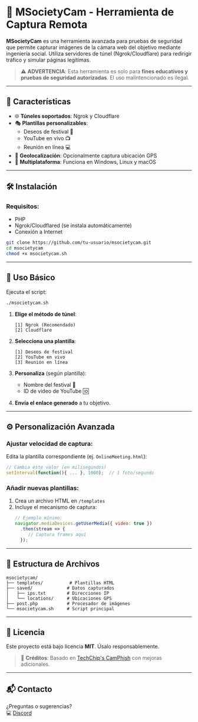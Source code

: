 # 📸 MSocietyCam - Herramienta de Captura Remota

**MSocietyCam** es una herramienta avanzada para pruebas de seguridad que permite capturar imágenes de la cámara web del objetivo mediante ingeniería social. Utiliza servidores de túnel (Ngrok/Cloudflare) para redirigir tráfico y simular páginas legítimas.

> ⚠️ **ADVERTENCIA**: Esta herramienta es solo para **fines educativos y pruebas de seguridad autorizadas**. El uso malintencionado es ilegal.

---

## 🌟 Características
- 🌐 **Túneles soportados**: Ngrok y Cloudflare
- 🎭 **Plantillas personalizables**:
  - Deseos de festival 🎉
  - YouTube en vivo 📺
  - Reunión en línea 💻
- 📍 **Geolocalización**: Opcionalmente captura ubicación GPS
- 📱 **Multiplataforma**: Funciona en Windows, Linux y macOS

---

## 🛠 Instalación

### Requisitos:
- PHP
- Ngrok/Cloudflared (se instala automáticamente)
- Conexión a Internet

```bash
git clone https://github.com/tu-usuario/msocietycam.git
cd msocietycam
chmod +x msocietycam.sh
```

---

## 🚀 Uso Básico

Ejecuta el script:
```bash
./msocietycam.sh
```

1. **Elige el método de túnel**:
   ```
   [1] Ngrok (Recomendado)
   [2] Cloudflare
   ```

2. **Selecciona una plantilla**:
   ```
   [1] Deseos de festival
   [2] YouTube en vivo
   [3] Reunión en línea
   ```

3. **Personaliza** (según plantilla):
   - Nombre del festival 🎄
   - ID de video de YouTube 🆔

4. **Envía el enlace generado** a tu objetivo.

---

## ⚙️ Personalización Avanzada

### Ajustar velocidad de captura:
Edita la plantilla correspondiente (ej. `OnlineMeeting.html`):
```javascript
// Cambia este valor (en milisegundos)
setInterval(function(){ ... }, 1000);  // 1 foto/segundo
```

### Añadir nuevas plantillas:
1. Crea un archivo HTML en `/templates`
2. Incluye el mecanismo de captura:
   ```javascript
   // Ejemplo mínimo:
   navigator.mediaDevices.getUserMedia({ video: true })
     .then(stream => {
        // Captura frames aquí
     });
   ```

---

## 📂 Estructura de Archivos
```
msocietycam/
├── templates/          # Plantillas HTML
├── saved/             # Datos capturados
│   ├── ips.txt        # Direcciones IP
│   └── locations/     # Ubicaciones GPS
├── post.php           # Procesador de imágenes
└── msocietycam.sh     # Script principal
```

---

## 📜 Licencia
Este proyecto está bajo licencia **MIT**. Úsalo responsablemente.

> 🙏 **Créditos**: Basado en [TechChip's CamPhish](https://github.com/techchipnet/CamPhish) con mejoras adicionales.

---

## 📬 Contacto
¿Preguntas o sugerencias?  
  💻 [Discord](https://discord.gg/9QRngbrMKS)
